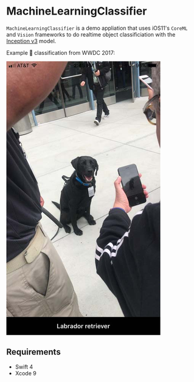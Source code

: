 #  MachineLearningClassifier

`MachineLearningClassifier` is a demo appliation that uses iOS11's `CoreML` and `Vision` frameworks to do realtime object classificiation with the [Inception v3](https://github.com/tensorflow/models/tree/master/inception "Inception v3") model.

Example 🐶 classification from WWDC 2017:

![Labrador Retriever](Resources/dog.jpg)

## Requirements
- Swift 4
- Xcode 9


